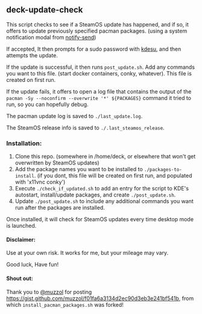 ## deck-update-check
This script checks to see if a SteamOS update has happened, and if so, it offers to update previously specified pacman packages. (using a system notification modal from [notify-send](https://man.archlinux.org/man/notify-send.1.en))

If accepted, It then prompts for a sudo password with [kdesu](https://api.kde.org/frameworks/kdesu/html/index.html), and then attempts the update.

If the update is successful, it then runs `post_update.sh`. Add any commands you want to this file. (start docker containers, conky, whatever). This file is created on first run.

If the update fails, it offers to open a log file that contains the output of the `pacman -Sy --noconfirm --overwrite '*' ${PACKAGES}` command it tried to run, so you can hopefully debug.

The pacman update log is saved to `./last_update.log`.

The SteamOS release info is saved to `./.last_steamos_release`.

### Installation:
1. Clone this repo. (somewhere in /home/deck, or elsewhere that won't get overwritten by SteamOS updates)
2. Add the package names you want to be installed to `./packages-to-install`. (if you dont, this file will be created on first run, and populated with 'x11vnc conky')
3. Execute `./check_if_updated.sh` to add an entry for the script to KDE's autostart, install/update packages, and create `./post_update.sh`.
4. Update `./post_update.sh` to include any additional commands you want run after the packages are installed.

Once installed, it will check for SteamOS updates every time desktop mode is launched.

#### Disclaimer:
Use at your own risk. It works for me, but your mileage may vary.

Good luck, Have fun!

#### Shout out:
Thank you to [@muzzol](https://github.com/muzzol) for posting https://gist.github.com/muzzol/f01fa6a3134d2ec90d3eb3e241bf541b, from which `install_pacman_packages.sh` was forked! 